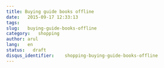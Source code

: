 ```yaml
---
title: Buying guide books offline
date:   2015-09-17 12:33:13
tags:
slug:   buying-guide-books-offline
category:   shopping
author: arul
lang:   en
status:   draft
disqus_identifier:    shopping-buying-guide-books-offline
---
```

